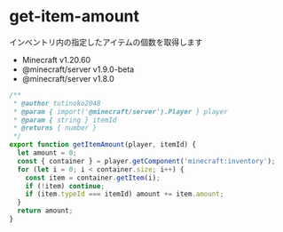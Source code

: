 # get-item-amount
インベントリ内の指定したアイテムの個数を取得します

- Minecraft v1.20.60
- @minecraft/server v1.9.0-beta
- @minecraft/server v1.8.0

```js
/**
 * @author tutinoko2048
 * @param { import('@minecraft/server').Player } player
 * @param { string } itemId
 * @returns { number }
 */
export function getItemAmount(player, itemId) {
  let amount = 0;
  const { container } = player.getComponent('minecraft:inventory');
  for (let i = 0; i < container.size; i++) {
    const item = container.getItem(i);
    if (!item) continue;
    if (item.typeId === itemId) amount += item.amount;
  }
  return amount;
}
```
